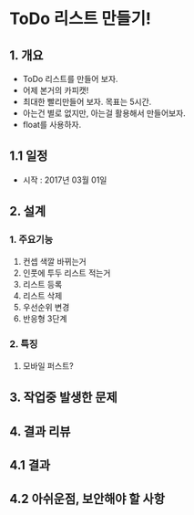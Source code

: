 # ToDo 리스트 만들기!
## 1. 개요
- ToDo 리스트를 만들어 보자.
- 어제 본거의 카피캣!
- 최대한 빨리만들어 보자. 목표는 5시간.
- 아는건 별로 없지만, 아는걸 활용해서 만들어보자.
- float를 사용하자.

## 1.1 일정

- 시작 : 2017년 03월 01일

## 2. 설계
### 1. 주요기능
1. 컨셉 색깔 바뀌는거
2. 인풋에 투두 리스트 적는거
3. 리스트 등록
4. 리스트 삭제
5. 우선순위 변경
6. 반응형 3단계

### 2. 특징
1. 모바일 퍼스트? 


## 3. 작업중 발생한 문제




## 4. 결과 리뷰

## 4.1 결과

## 4.2 아쉬운점, 보안해야 할 사항
